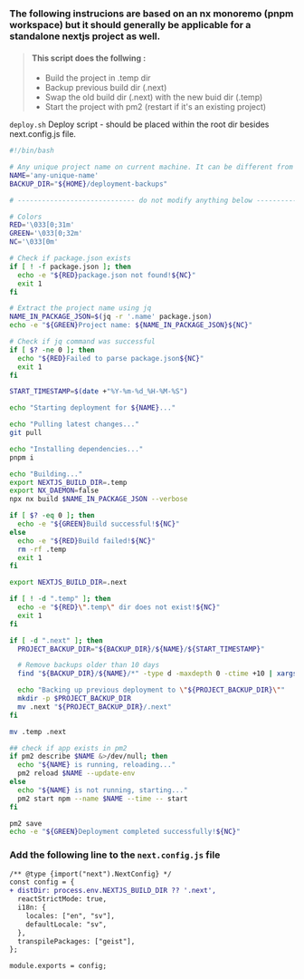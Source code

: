 ### The following instrucions are based on an nx monoremo (pnpm workspace) but it should generally be applicable for a standalone nextjs project as well.

> #### This script does the follwing :
>
> - Build the project in .temp dir
> - Backup previous build dir (.next)
> - Swap the old build dir (.next) with the new buid dir (.temp)
> - Start the project with pm2 (restart if it's an existing project)

`deploy.sh` Deploy script - should be placed within the root dir besides next.config.js file.

```bash
#!/bin/bash

# Any unique project name on current machine. It can be different from the name in package.json
NAME='any-unique-name'
BACKUP_DIR="${HOME}/deployment-backups"

# ----------------------------- do not modify anything below -----------------------------

# Colors
RED='\033[0;31m'
GREEN='\033[0;32m'
NC='\033[0m'

# Check if package.json exists
if [ ! -f package.json ]; then
  echo -e "${RED}package.json not found!${NC}"
  exit 1
fi

# Extract the project name using jq
NAME_IN_PACKAGE_JSON=$(jq -r '.name' package.json)
echo -e "${GREEN}Project name: ${NAME_IN_PACKAGE_JSON}${NC}"

# Check if jq command was successful
if [ $? -ne 0 ]; then
  echo "${RED}Failed to parse package.json${NC}"
  exit 1
fi

START_TIMESTAMP=$(date +"%Y-%m-%d_%H-%M-%S")

echo "Starting deployment for ${NAME}..."

echo "Pulling latest changes..."
git pull

echo "Installing dependencies..."
pnpm i

echo "Building..."
export NEXTJS_BUILD_DIR=.temp
export NX_DAEMON=false
npx nx build $NAME_IN_PACKAGE_JSON --verbose

if [ $? -eq 0 ]; then
  echo -e "${GREEN}Build successful!${NC}"
else
  echo -e "${RED}Build failed!${NC}"
  rm -rf .temp
  exit 1
fi

export NEXTJS_BUILD_DIR=.next

if [ ! -d ".temp" ]; then
  echo -e "${RED}\".temp\" dir does not exist!${NC}"
  exit 1
fi

if [ -d ".next" ]; then
  PROJECT_BACKUP_DIR="${BACKUP_DIR}/${NAME}/${START_TIMESTAMP}"

  # Remove backups older than 10 days
  find "${BACKUP_DIR}/${NAME}/*" -type d -maxdepth 0 -ctime +10 | xargs rm -rf

  echo "Backing up previous deployment to \"${PROJECT_BACKUP_DIR}\""
  mkdir -p $PROJECT_BACKUP_DIR
  mv .next "${PROJECT_BACKUP_DIR}/.next"
fi

mv .temp .next

## check if app exists in pm2
if pm2 describe $NAME &>/dev/null; then
  echo "${NAME} is running, reloading..."
  pm2 reload $NAME --update-env
else
  echo "${NAME} is not running, starting..."
  pm2 start npm --name $NAME --time -- start
fi

pm2 save
echo -e "${GREEN}Deployment completed successfully!${NC}"
```

### Add the following line to the `next.config.js` file

```diff
/** @type {import("next").NextConfig} */
const config = {
+ distDir: process.env.NEXTJS_BUILD_DIR ?? '.next',
  reactStrictMode: true,
  i18n: {
    locales: ["en", "sv"],
    defaultLocale: "sv",
  },
  transpilePackages: ["geist"],
};

module.exports = config;
```
